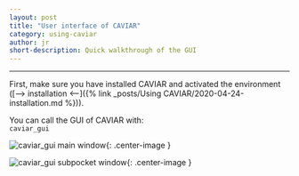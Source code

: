 ```yaml
---
layout: post
title: "User interface of CAVIAR"
category: using-caviar
author: jr
short-description: Quick walkthrough of the GUI 
---
```


-----

First, make sure you have installed CAVIAR and activated the environment ([--> installation <--]({% link _posts/Using CAVIAR/2020-04-24-installation.md %})).  

You can call the GUI of CAVIAR with:  
```caviar_gui```

![caviar_gui main window](/assets/gui_main.png){: .center-image }


![caviar_gui subpocket window](/assets/gui_sub.png){: .center-image }


